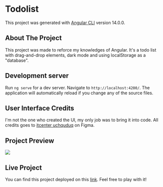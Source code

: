 # Todolist

This project was generated with [Angular CLI](https://github.com/angular/angular-cli) version 14.0.0.

## About The Project
This project was made to reforce my knowledges of Angular. It's a todo list with drag-and-drop elements, dark mode and using localStorage as a "database".

## Development server

Run `ng serve` for a dev server. Navigate to `http://localhost:4200/`. The application will automatically reload if you change any of the source files.

## User Interface Credits
I'm not the one who created the UI, my only job was to bring it into code. All credits goes to [itcenter uchquduq](https://www.figma.com/@b1198297_e3c1_4?fuid=719356203518788029) on Figma.

## Project Preview

<img src="https://i.imgur.com/uKobzFh.gif">

## Live Project

You can find this project deployed on this [link](https://zam0k.github.io/todolist-angular/). Feel free to play with it!
